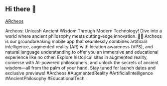 ## Hi there 👋

[ARcheos](https://geosquadai.github.io/archeos)

Archeos: Unleash Ancient Wisdom Through Modern Technology!
Dive into a world where ancient philosophy meets cutting-edge innovation. 📜✨ Archeos is our groundbreaking mobile app that seamlessly combines artificial intelligence, augmented reality (AR) with location awareness (VPS), and natural language understanding to offer you an immersive and educational experience like no other.
Explore historical sites in augmented reality, converse with AI-powered philosophers, and unlock the secrets of ancient wisdom—all from the palm of your hand.
Stay tuned for launch dates and exclusive previews!
#Archeos #AugmentedReality #ArtificialIntelligence #AncientPhilosophy #EducationalTech

<!--

**Here are some ideas to get you started:**

🙋‍♀️ A short introduction - what is your organization all about?
🌈 Contribution guidelines - how can the community get involved?
👩‍💻 Useful resources - where can the community find your docs? Is there anything else the community should know?
🍿 Fun facts - what does your team eat for breakfast?
🧙 Remember, you can do mighty things with the power of [Markdown](https://docs.github.com/github/writing-on-github/getting-started-with-writing-and-formatting-on-github/basic-writing-and-formatting-syntax)
-->
